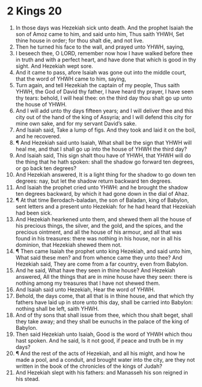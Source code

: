 ﻿# 2 Kings 20
1. In those days was Hezekiah sick unto death. And the prophet Isaiah the son of Amoz came to him, and said unto him, Thus saith YHWH, Set thine house in order; for thou shalt die, and not live. 
2. Then he turned his face to the wall, and prayed unto YHWH, saying, 
3. I beseech thee, O LORD, remember now how I have walked before thee in truth and with a perfect heart, and have done that which is good in thy sight. And Hezekiah wept sore. 
4. And it came to pass, afore Isaiah was gone out into the middle court, that the word of YHWH came to him, saying, 
5. Turn again, and tell Hezekiah the captain of my people, Thus saith YHWH, the God of David thy father, I have heard thy prayer, I have seen thy tears: behold, I will heal thee: on the third day thou shalt go up unto the house of YHWH. 
6. And I will add unto thy days fifteen years; and I will deliver thee and this city out of the hand of the king of Assyria; and I will defend this city for mine own sake, and for my servant David’s sake. 
7. And Isaiah said, Take a lump of figs. And they took and laid it on the boil, and he recovered. 
8. ¶ And Hezekiah said unto Isaiah, What shall be the sign that YHWH will heal me, and that I shall go up into the house of YHWH the third day? 
9. And Isaiah said, This sign shalt thou have of YHWH, that YHWH will do the thing that he hath spoken: shall the shadow go forward ten degrees, or go back ten degrees? 
10. And Hezekiah answered, It is a light thing for the shadow to go down ten degrees: nay, but let the shadow return backward ten degrees. 
11. And Isaiah the prophet cried unto YHWH: and he brought the shadow ten degrees backward, by which it had gone down in the dial of Ahaz. 
12. ¶ At that time Berodach-baladan, the son of Baladan, king of Babylon, sent letters and a present unto Hezekiah: for he had heard that Hezekiah had been sick. 
13. And Hezekiah hearkened unto them, and shewed them all the house of his precious things, the silver, and the gold, and the spices, and the precious ointment, and all the house of his armour, and all that was found in his treasures: there was nothing in his house, nor in all his dominion, that Hezekiah shewed them not. 
14. ¶ Then came Isaiah the prophet unto king Hezekiah, and said unto him, What said these men? and from whence came they unto thee? And Hezekiah said, They are come from a far country, even from Babylon. 
15. And he said, What have they seen in thine house? And Hezekiah answered, All the things that are in mine house have they seen: there is nothing among my treasures that I have not shewed them. 
16. And Isaiah said unto Hezekiah, Hear the word of YHWH. 
17. Behold, the days come, that all that is in thine house, and that which thy fathers have laid up in store unto this day, shall be carried into Babylon: nothing shall be left, saith YHWH. 
18. And of thy sons that shall issue from thee, which thou shalt beget, shall they take away; and they shall be eunuchs in the palace of the king of Babylon. 
19. Then said Hezekiah unto Isaiah, Good is the word of YHWH which thou hast spoken. And he said, Is it not good, if peace and truth be in my days? 
20. ¶ And the rest of the acts of Hezekiah, and all his might, and how he made a pool, and a conduit, and brought water into the city, are they not written in the book of the chronicles of the kings of Judah? 
21. And Hezekiah slept with his fathers: and Manasseh his son reigned in his stead. 
